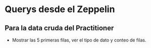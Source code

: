 # Querys desde el Zeppelin  

## Para la data cruda del Practitioner  

- Mostrar las 5 primeras filas, ver el tipo de dato y conteo de filas.


